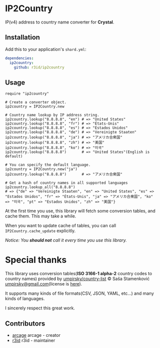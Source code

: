 # IP2Country

IP(v4) address to country name converter for **Crystal**.

## Installation

Add this to your application's `shard.yml`:

```yaml
dependencies:
  ip2country:
    github: r3id/ip2country
```

## Usage

```crystal
require "ip2country"

# Create a converter object.
ip2country = IP2Country.new

# Country name lookup by IP address string.
ip2country.lookup("8.8.8.8", "en") # => "United States"
ip2country.lookup("8.8.8.8", "fr") # => "États-Unis"
ip2country.lookup("8.8.8.8", "es") # => "Estados Unidos"
ip2country.lookup("8.8.8.8", "de") # => "Vereinigte Staaten"
ip2country.lookup("8.8.8.8", "ja") # => "アメリカ合衆国"
ip2country.lookup("8.8.8.8", "zh") # => "美国"
ip2country.lookup("8.8.8.8", "ko") # => "미국"
ip2country.lookup("8.8.8.8")       # => "United States"(English is default)

# You can specify the default language.
ip2country = IP2Country.new("ja")
ip2country.lookup("8.8.8.8")       # => "アメリカ合衆国"

# Get a hash of country names in all supported languages
ip2country.lookup_all("8.8.8.8")
# => {"de" => "Vereinigte Staaten", "en" => "United States", "es" => "Estados Unidos", "fr" => "États-Unis", "ja" => "アメリカ合衆国", "ko" => "미국", "pt" => "Estados Unidos", "zh" => "美国"}
```

At the first time you use, this library will fetch some conversion tables, and cache them. This may take a while.

When you want to update cache of tables, you can call `IP2Country.cache_update` explicitly.

_Notice: You **should not** call it every time you use this library._

# Special thanks

This library uses conversion tables(**ISO 3166-1 alpha-2** country codes to country names) provided by [umpirsky/country-list](https://github.com/umpirsky/country-list) &copy; Saša Stamenković <umpirsky@gmail.com>(license is  [here](https://github.com/umpirsky/country-list/blob/master/LICENSE)).

It supports many kinds of file formats(CSV, JSON, YAML, etc...) and many kinds of languages.

I sincerely respect this great work.

## Contributors

- [arcage](https://github.com/arcage) arcage - creator
- [r3id](https://github.com/r3id) r3id - maintainer
